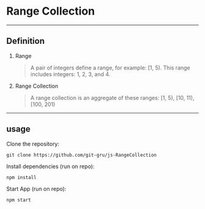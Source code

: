 # Range Collection

----
## Definition

1. Range
    > A pair of integers define a range, for example: [1, 5). This range includes integers: 1, 2, 3, and 4.

2. Range Collection
    > A range collection is an aggregate of these ranges: [1, 5), [10, 11), [100, 201)

----
## usage

Clone the repository:
```
git clone https://github.com/git-gru/js-RangeCollection
```

Install dependencies (run on repo):
```
npm install
```

Start App (run on repo):
```
npm start
```